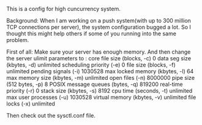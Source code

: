 This is a config for high cuncurrency system.

Background:
When I am working on a push system(with up to 300 million TCP connections per server), the system configuration bugged a lot. So I thought this might
help others if some of you running into the same problem.

First of all:
Make sure your server has enough memory. And then change the server ulimit parameters to :
core file size          (blocks, -c) 0
data seg size           (kbytes, -d) unlimited
scheduling priority             (-e) 0
file size               (blocks, -f) unlimited
pending signals                 (-i) 1030528
max locked memory       (kbytes, -l) 64
max memory size         (kbytes, -m) unlimited
open files                      (-n) 8000000
pipe size            (512 bytes, -p) 8
POSIX message queues     (bytes, -q) 819200
real-time priority              (-r) 0
stack size              (kbytes, -s) 8192
cpu time               (seconds, -t) unlimited
max user processes              (-u) 1030528
virtual memory          (kbytes, -v) unlimited
file locks                      (-x) unlimited

Then check out the sysctl.conf file.
